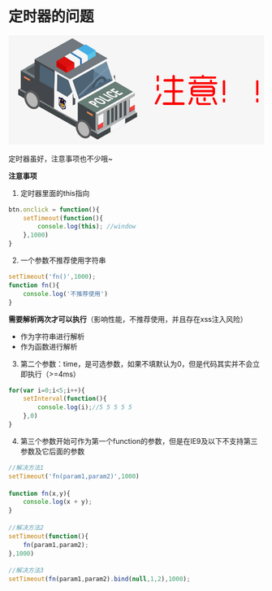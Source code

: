 # 定时器的问题

![](5/police.jpg)

定时器虽好，注意事项也不少哦~



**注意事项**

1. 定时器里面的this指向

```javascript
btn.onclick = function(){
    setTimeout(function(){
        console.log(this); //window
    },1000)
}
```



2. 一个参数不推荐使用字符串

```javascript
setTimeout('fn()',1000);
function fn(){
    console.log('不推荐使用')
}
```

**需要解析两次才可以执行**（影响性能，不推荐使用，并且存在xss注入风险）

- 作为字符串进行解析
- 作为函数进行解析



3. 第二个参数：time，是可选参数，如果不填默认为0，但是代码其实并不会立即执行（>=4ms）

```JAVASCRIPt
for(var i=0;i<5;i++){
    setInterval(function(){
        console.log(i);//5 5 5 5 5 
    },0)
}
```





4. 第三个参数开始可作为第一个function的参数，但是在IE9及以下不支持第三参数及它后面的参数

```javascript
//解决方法1
setTimeout('fn(param1,param2)',1000)

function fn(x,y){
    console.log(x + y);
}

//解决方法2
setTimeout(function(){
    fn(param1,param2);
},1000)

//解决方法3
setTimeout(fn(param1,param2).bind(null,1,2),1000);

```
